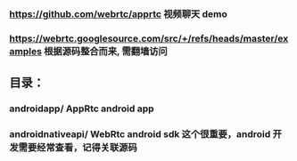 ### https://github.com/webrtc/apprtc  视频聊天 demo

### https://webrtc.googlesource.com/src/+/refs/heads/master/examples  根据源码整合而来, 需翻墙访问
## 目录：
### androidapp/    AppRtc android app
### androidnativeapi/   WebRtc android sdk  这个很重要，android 开发需要经常查看，记得关联源码